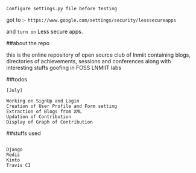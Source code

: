 `Configure settings.py file before testing`

got to :- `https://www.google.com/settings/security/lesssecureapps`

and `turn on` Less secure apps.

##about the repo

this is the online repository of open source club of lnmiit containing blogs, directories of achievements, sessions and conferences along with interesting stuffs goofing in FOSS LNMIIT labs

##todos
```
[July]

Working on SignUp and Login
Creation of User Profile and Form setting
Extraction of Blogs from XML
Updation of Contribution
Display of Graph of Contribution

```
##stuffs used

```

Django
Redis
Kinto
Travis CI

```
